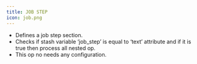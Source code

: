```yaml
---
title: JOB STEP
icon: job.png
---
```

* Defines a job step section. 
* Checks if stash variable ‘job_step’ is equal to ‘text’ attribute and if it is true then process all nested op. 
* This op no needs any configuration.

